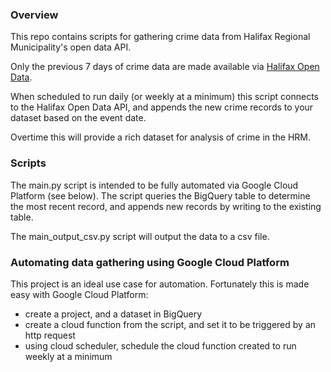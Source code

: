 ### Overview

This repo contains scripts for gathering crime data from Halifax Regional Municipality's open data API. 

Only the previous 7 days of crime data are made available via [Halifax Open Data](http://catalogue-hrm.opendata.arcgis.com/).

When scheduled to run daily (or weekly at a minimum) this script connects to the Halifax Open Data API, and appends the new crime records to your dataset based on the event date. 

Overtime this will provide a rich dataset for analysis of crime in the HRM. 

### Scripts

The main.py script is intended to be fully automated via Google Cloud Platform (see below). The script queries the BigQuery table to determine the most recent record, and appends new records by writing to the existing table.

The main_output_csv.py script will output the data to a csv file.

### Automating data gathering using Google Cloud Platform

This project is an ideal use case for automation. Fortunately this is made easy with Google Cloud Platform:

- create a project, and a dataset in BigQuery
- create a cloud function from the script, and set it to be triggered by an http request
- using cloud scheduler, schedule the cloud function created to run weekly at a minimum




 
